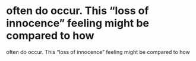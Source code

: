# often do occur. This “loss of innocence” feeling might be compared to how

often do occur. This “loss of innocence” feeling might be compared to how